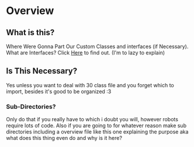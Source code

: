 # Overview

## What is this?
Where Were Gonna Part Our Custom Classes and interfaces (if Necessary).
What are Interfaces? Click  <a href="https://www.w3schools.com/java/java_interface.asp">Here</a> to find out. (I'm to lazy to explain)

## Is This Necessary?
Yes unless you want to deal with 30 class file and you forget which to import, besides it's good to be organized :3

### Sub-Directories?

Only do that if you really have to which i doubt you will, however robots require lots of code. Also if you are going to for whatever reason make sub directories including a overview file like this one explaining the purpose aka what does this thing even do and why is it here?


